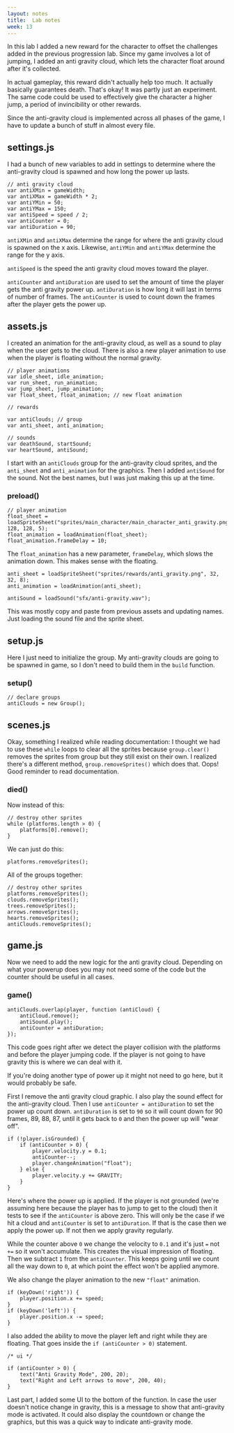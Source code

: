 ```yaml
---
layout: notes
title:  Lab notes
week: 13
---
```


In this lab I added a new reward for the character to offset the challenges added in the previous progression lab.  Since my game involves a lot of jumping, I added an anti gravity cloud, which lets the character float around after it's collected.

In actual gameplay, this reward didn't actually help too much.  It actually basically guarantees death.  That's okay!  It was partly just an experiment.  The same code could be used to effectively give the character a higher jump, a period of invincibility or other rewards.

Since the anti-gravity cloud is implemented across all phases of the game, I have to update a bunch of stuff in almost every file.

## settings.js

I had a bunch of new variables to add in settings to determine where the anti-gravity cloud is spawned and how long the power up lasts.

```
// anti gravity cloud
var antiXMin = gameWidth;
var antiXMax = gameWidth * 2;
var antiYMin = 50;
var antiYMax = 150;
var antiSpeed = speed / 2;
var antiCounter = 0;
var antiDuration = 90;
```

`antiXMin` and `antiXMax` determine the range for where the anti gravity cloud is spawned on the x axis.  Likewise, `antiYMin` and `antiYMax` determine the range for the y axis.

`antiSpeed` is the speed the anti gravity cloud moves toward the player.

`antiCounter` and `antiDuration` are used to set the amount of time the player gets the anti gravity power up.  `antiDuration` is how long it will last in terms of number of frames.  The `antiCounter` is used to count down the frames after the player gets the power up.

## assets.js

I created an animation for the anti-gravity cloud, as well as a sound to play when the user gets to the cloud.  There is also a new player animation to use when the player is floating without the normal gravity.

```
// player animations
var idle_sheet, idle_animation;
var run_sheet, run_animation;
var jump_sheet, jump_animation;
var float_sheet, float_animation; // new float animation

// rewards

var antiClouds; // group
var anti_sheet, anti_animation;

// sounds
var deathSound, startSound;
var heartSound, antiSound;
```

I start with an `antiClouds` group for the anti-gravity cloud sprites, and the `anti_sheet` and `anti_animation` for the graphics.  Then I added `antiSound` for the sound.  Not the best names, but I was just making this up at the time.

### preload()

```
// player animation
float_sheet = loadSpriteSheet("sprites/main_character/main_character_anti_gravity.png", 128, 128, 5);
float_animation = loadAnimation(float_sheet);
float_animation.frameDelay = 10;
```

The `float_animation` has a new parameter, `frameDelay`, which slows the animation down.  This makes sense with the floating.

```
anti_sheet = loadSpriteSheet("sprites/rewards/anti_gravity.png", 32, 32, 8);
anti_animation = loadAnimation(anti_sheet);

antiSound = loadSound("sfx/anti-gravity.wav");
```

This was mostly copy and paste from previous assets and updating names.  Just loading the sound file and the sprite sheet.

## setup.js

Here I just need to initialize the group.  My anti-gravity clouds are going to be spawned in game, so I don't need to build them in the `build` function.

### setup()

```
// declare groups
antiClouds = new Group();
```

## scenes.js

Okay, something I realized while reading documentation: I thought we had to use these `while` loops to clear all the sprites because `group.clear()` removes the sprites from group but they still exist on their own.  I realized there's a different method, `group.removeSprites()` which does that.  Oops! Good reminder to read documentation.

### died()

Now instead of this:

```
// destroy other sprites
while (platforms.length > 0) {
	platforms[0].remove();
}
```

We can just do this:

```
platforms.removeSprites();
```

All of the groups together:

```
// destroy other sprites
platforms.removeSprites();    
clouds.removeSprites();    
trees.removeSprites();    
arrows.removeSprites();    
hearts.removeSprites();
antiClouds.removeSprites();  
```

## game.js

Now we need to add the new logic for the anti gravity cloud.  Depending on what your powerup does you may not need some of the code but the counter should be useful in all cases.

### game()

```
antiClouds.overlap(player, function (antiCloud) {
    antiCloud.remove();
    antiSound.play();
    antiCounter = antiDuration;
});
```

This code goes right after we detect the player collision with the platforms and before the player jumping code.  If the player is not going to have gravity this is where we can deal with it.

If you're doing another type of power up it might not need to go here, but it would probably be safe.

First I remove the anti gravity cloud graphic.  I also play the sound effect for the anti-gravity cloud.  Then I use `antiCounter = antiDuration` to set the power up count down.  `antiDuration` is set to `90` so it will count down for 90 frames, 89, 88, 87, until it gets back to `0` and then the power up will "wear off".

```
if (!player.isGrounded) {
	if (antiCounter > 0) {
		player.velocity.y = 0.1;
		antiCounter--;
		player.changeAnimation("float");
	} else {
		player.velocity.y += GRAVITY;
	}
}
```

Here's where the power up is applied.  If the player is not grounded (we're assuming here because the player has to jump to get to the cloud) then it tests to see if the `antiCounter` is above zero.  This will only be the case if we hit a cloud and `antiCounter` is set to `antiDuration`.  If that is the case then we apply the power up.  If not then we apply gravity regularly.

While the counter above `0` we change the velocity to `0.1` and it's just `=` not `+=` so it won't accumulate.  This creates the visual impression of floating.  Then we subtract `1` from the `antiCounter`.  This keeps going until we count all the way down to `0`, at which point the effect won't be applied anymore.  

We also change the player animation to the new `"float"` animation.

```
if (keyDown('right')) {
	player.position.x += speed;   
}
if (keyDown('left')) {
	player.position.x -= speed;
}
```

I also added the ability to move the player left and right while they are floating.  That goes inside the `if (antiCounter > 0)` statement. 

```
/* ui */

if (antiCounter > 0) {
	text("Anti Gravity Mode", 200, 20);
	text("Right and Left arrows to move", 200, 40);
}
```

Last part, I added some UI to the bottom of the function.  In case the user doesn't notice change in gravity, this is a message to show that anti-gravity mode is activated.  It could also display the countdown or change the graphics, but this was a quick way to indicate anti-gravity mode.
